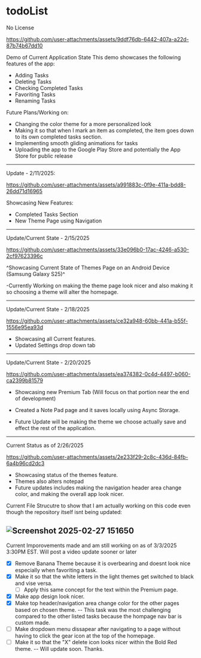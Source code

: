 # todoList

No License

https://github.com/user-attachments/assets/9ddf76db-6442-407a-a22d-87b74b67dd10

Demo of Current Application State
This demo showcases the following features of the app:

- Adding Tasks
- Deleting Tasks
- Checking Completed Tasks
- Favoriting Tasks
- Renaming Tasks

Future Plans/Working on:
- Changing the color theme for a more personalized look
- Making it so that when I mark an item as completed, the item goes down to its own completed tasks section.
- Implementing smooth gliding animations for tasks
- Uploading the app to the Google Play Store and potentially the App Store for public release
-------------------------------------------------------------------------------------------------------------------------
Update - 2/11/2025:

https://github.com/user-attachments/assets/a991883c-0f9e-411a-bdd8-26dd71d16965

Showcasing New Features:
- Completed Tasks Section
- New Theme Page using Navigation

--------------------------------------------------------------------------------------------------------------------------
Update/Current State - 2/15/2025


https://github.com/user-attachments/assets/33e096b0-17ac-4246-a530-2cf97623396c

^Showcasing Current State of Themes Page on an Android Device (Samsung Galaxy S25)^

-Currently Working on making the theme page look nicer and also making it so choosing a theme will alter the homepage.

---------------------------------------------------------------------------------------------------------------------------
Update/Current State - 2/18/2025

https://github.com/user-attachments/assets/ce32a948-60bb-441a-b55f-1556e95ea93d


- Showcasing all Current features.
- Updated Settings drop down tab

----------------------------------------------------------------------------------------------------------------------------
Update/Current State - 2/20/2025

https://github.com/user-attachments/assets/ea374382-0c4d-4497-b060-ca2399b81579

- Showcasing new Premium Tab (Will focus on that portion near the end of development)
- Created a Note Pad page and it saves locally using Async Storage.

- Future Update will be making the theme we choose actually save and effect the rest of the application.
--------------------------------------------------------------------------------------------------------------------------
Current Status as of 2/26/2025


https://github.com/user-attachments/assets/2e233f29-2c8c-436d-84fb-6a4b96cd2dc3

- Showcasing status of the themes feature.
- Themes also alters notepad
- Future updates includes making the navigation header area change color, and making the overall app look nicer.

Current File Strucutre to show that I am actually working on this code even though the repository itself isnt being updated:

![Screenshot 2025-02-27 151650](https://github.com/user-attachments/assets/18b34e16-723d-48b1-bcb3-2a966cf41985)
--------------------------------------------------------------------------------------------------------------------------
Current Imporovements made and am still working on as of 3/3/2025 3:30PM EST. Will post a video update sooner or later

- [x] Remove Banana Theme because it is overbearing and doesnt look nice especially when favoriting a task. 
- [x] Make it so that the white letters in the light themes get switched to black and vise versa.
  - [ ] Apply this same concept for the text within the Premium page.
- [x] Make app design look nicer.
- [x] Make top header/navigation area change color for the other pages based on chosen theme. -- This task was the most challenging compared to the other listed tasks because the hompage nav bar is custom made.
- [ ] Make dropdown menu dissapear after navigating to a page without having to click the gear icon at the top of the homepage.
- [ ] Make it so that the "X" delete icon looks nicer within the Bold Red theme.
-- Will update soon. Thanks.
